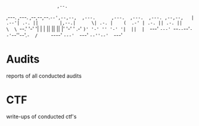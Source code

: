                                                                             
                       ,--.                                                 
 ,---. ,---. ,--,--,--.`--',--,--,  ,---.      ,---.  ,---.  ,---. ,--,--,  
| .--'| .-. ||        |,--.|      \| .-. |    (  .-' | .-. || .-. ||      \ 
\ `--.' '-' '|  |  |  ||  ||  ||  |' '-' '    .-'  `)' '-' '' '-' '|  ||  | 
 `---' `---' `--`--`--'`--'`--''--'.`-  /     `----'  `---'  `---' `--''--' 
                                   `---'                                    


# Audits
reports of all conducted audits

# CTF 
write-ups of conducted ctf's 
